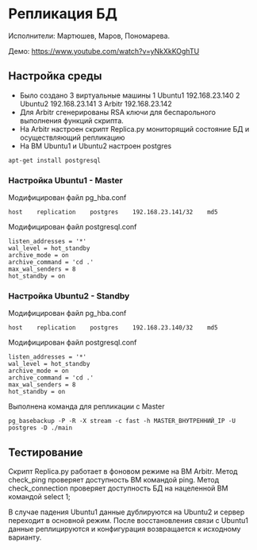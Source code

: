 # Репликация БД

Исполнители: Мартюшев, Маров, Пономарева.

Демо: https://www.youtube.com/watch?v=yNkXkKOghTU

## Настройка среды
- Было создано 3 виртуальные машины
	1 Ubuntu1 192.168.23.140 
	2 Ubuntu2 192.168.23.141
	3 Arbitr  192.168.23.142
- Для Arbitr сгенерированы RSA ключи для беспарольного выполнения функций скрипта.
- На Arbitr настроен скрипт Replica.py мониторящий состояние БД и осуществляющий репликацию
- На ВМ Ubuntu1 и Ubuntu2 настроен postgres

```
apt-get install postgresql
```

### Настройка Ubuntu1 - Master
Модифицирован файл pg_hba.conf

```
host    replication    postgres    192.168.23.141/32    md5
```

Модифицирован файл postgresql.conf

```
listen_addresses = '*'
wal_level = hot_standby
archive_mode = on
archive_command = 'cd .'
max_wal_senders = 8
hot_standby = on
```

### Настройка Ubuntu2 - Standby

Модифицирован файл pg_hba.conf
```
host    replication    postgres    192.168.23.140/32    md5
```

Модифицирован файл postgresql.conf
```
listen_addresses = '*'
wal_level = hot_standby
archive_mode = on
archive_command = 'cd .'
max_wal_senders = 8
hot_standby = on
```

Выполнена команда для репликации с Master
```
pg_basebackup -P -R -X stream -c fast -h MASTER_ВНУТРЕННИЙ_IP -U postgres -D ./main
```

## Тестирование

Скрипт Replica.py работает в фоновом режиме на ВМ Arbitr.
Метод check_ping проверяет доступность ВМ командой ping.
Метод check_connection проверяет доступность БД на нацеленной ВМ командой select 1;

В случае падения Ubuntu1 данные дублируются на Ubuntu2 и сервер переходит в основной режим.
После восстановления связи с Ubuntu1 данные реплицируются и конфигурация возвращается к исходному варианту.